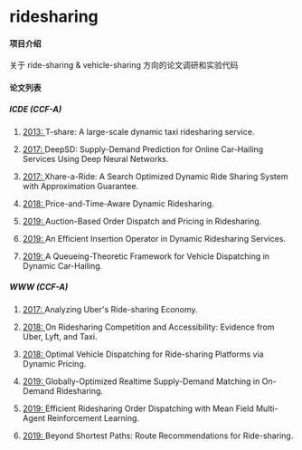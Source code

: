 # ridesharing

#### 项目介绍
关于 ride-sharing & vehicle-sharing 方向的论文调研和实验代码

#### 论文列表

##### ICDE (CCF-A)

1. [ 2013: ](https://ieeexplore.ieee.org/document/6544843)T-share: A large-scale dynamic taxi ridesharing service.  

2. [ 2017: ](https://ieeexplore.ieee.org/document/7929980)DeepSD: Supply-Demand Prediction for Online Car-Hailing Services Using Deep Neural Networks.

3. [ 2017: ](https://ieeexplore.ieee.org/document/7930052)Xhare-a-Ride: A Search Optimized Dynamic Ride Sharing System with Approximation Guarantee.

4. [ 2018: ](https://ieeexplore.ieee.org/document/8509320)Price-and-Time-Aware Dynamic Ridesharing.

5. [ 2019: ](https://ieeexplore.ieee.org/document/8731370)Auction-Based Order Dispatch and Pricing in Ridesharing.

6. [ 2019: ](https://ieeexplore.ieee.org/document/8731569)An Efficient Insertion Operator in Dynamic Ridesharing Services.

7. [ 2019: ](https://ieeexplore.ieee.org/document/8731585)A Queueing-Theoretic Framework for Vehicle Dispatching in Dynamic Car-Hailing.
   

##### WWW (CCF-A)

1. [ 2017: ](https://dl.acm.org/doi/10.1145/3041021.3054194)Analyzing Uber's Ride-sharing Economy.

2. [ 2018: ](https://dl.acm.org/doi/10.1145/3178876.3186134)On Ridesharing Competition and Accessibility: Evidence from Uber, Lyft, and Taxi.

3. [ 2018: ](https://dl.acm.org/doi/10.1145/3184558.3186924)Optimal Vehicle Dispatching for Ride-sharing Platforms via Dynamic Pricing.

4. [ 2019: ](https://dl.acm.org/doi/10.1145/3308558.3313579)Globally-Optimized Realtime Supply-Demand Matching in On-Demand Ridesharing.

5. [ 2019: ](https://dl.acm.org/doi/10.1145/3308558.3313433)Efficient Ridesharing Order Dispatching with Mean Field Multi-Agent Reinforcement Learning.

6. [ 2019: ](https://dl.acm.org/doi/10.1145/3308558.3313465)Beyond Shortest Paths: Route Recommendations for Ride-sharing.
 
